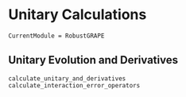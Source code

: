 # Unitary Calculations

```@meta
CurrentModule = RobustGRAPE
```

## Unitary Evolution and Derivatives

```@docs
calculate_unitary_and_derivatives
calculate_interaction_error_operators
```